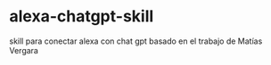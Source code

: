 # alexa-chatgpt-skill
skill para conectar alexa con chat gpt basado en el trabajo de Matías Vergara
